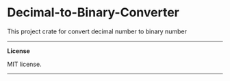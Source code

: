 
# Decimal-to-Binary-Converter

This project crate for convert decimal number to binary number

---
**License**

MIT license.

---
